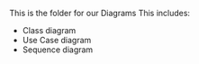 This is the folder for our Diagrams
This includes:
- Class diagram
- Use Case diagram
- Sequence diagram
